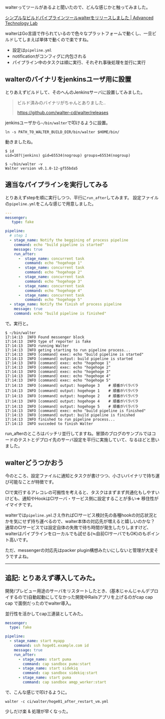
walterってツールがあるよと聞いたので、どんな感じかと触ってみました。

[シンプルなビルドパイプラインツールwalterをリリースしました | Advanced Technology Lab](http://atl.recruit-tech.co.jp/blog/2631/ "シンプルなビルドパイプラインツールwalterをリリースしました | Advanced Technology Lab")


walterはGo言語で作られているので色々なプラットフォームで動くし、一旦ビルドしてしまえば単体で動くので楽ですね。

- 設定は`pipeline.yml`
- notificationがコンフィグに内包される
- パイプライン中のタスクは順に実行、それぞれ事後処理を並行に実行


## walterのバイナリをjenkinsユーザ用に設置

とりあえずビルドして、そのへんのJenkinsサーバに設置してみました。

> ビルド済みのバイナリがちゃんとありました..
> 
> https://github.com/walter-cd/walter/releases


jenkinsユーザから`~/bin/walter`で叩けるように設置。

```
ln -s PATH_TO_WALTER_BUILD_DIR/bin/walter $HOME/bin/
```

動きましたね。

```
$ id
uid=107(jenkins) gid=65534(nogroup) groups=65534(nogroup)

$ ~/bin/walter -v
Walter version v0.1.0-12-gf55bda5

```

## 適当なパイプラインを実行してみる

とりあえずstepを順に実行しつつ、平行に`run_after`してみます。
設定ファイルの`pipeline.yml`をこんな感じで用意しました。


```pipeline.yml
---
messenger: 
   type: fake

pipeline:
  # step 1
  - stage_name: Notify the beggining of process pipeline
    command: echo "build pipeline is started"
    message: true
    run_after:
      -  stage_name: concurrent task
         command: echo "hogehoge 1"
      -  stage_name: concurrent task
         command: echo "hogehoge 2"
      -  stage_name: concurrent task
         command: echo "hogehoge 3"
      -  stage_name: concurrent task
         command: echo "hogehoge 4"
      -  stage_name: concurrent task
         command: echo "hogehoge 5"
  - stage_name: Notify the finish of process pipeline
    message: true
    command: echo "build pipeline is finished"
```

で。実行と。


```
$ ~/bin/walter 
17:14:13  INFO Found messenger block
17:14:13  INFO type of reporter is fake
17:14:13  INFO running Walter
17:14:13  INFO geting starting to run pipeline process...
17:14:13  INFO [command] exec: echo "build pipeline is started"
17:14:13  INFO [command] output: build pipeline is started
17:14:13  INFO [command] exec: echo "hogehoge 1"
17:14:13  INFO [command] exec: echo "hogehoge 2"
17:14:13  INFO [command] exec: echo "hogehoge 3"
17:14:13  INFO [command] exec: echo "hogehoge 4"
17:14:13  INFO [command] exec: echo "hogehoge 5"
17:14:13  INFO [command] output: hogehoge 3    # 順番がバラバラ
17:14:13  INFO [command] output: hogehoge 1    # 順番がバラバラ
17:14:13  INFO [command] output: hogehoge 2    # 順番がバラバラ
17:14:13  INFO [command] output: hogehoge 4    # 順番がバラバラ
17:14:13  INFO [command] output: hogehoge 5    # 順番がバラバラ
17:14:13  INFO [command] exec: echo "build pipeline is finished"
17:14:13  INFO [command] output: build pipeline is finished
17:14:13  INFO finished to run pipeline process...
17:14:13  INFO succeded to finish Walter
```

run_afterのところはバッチリ並行してますね。冒頭のブログのサンプルではコードのテストとデプロイ先のサーバ設定を平行に実施していて、なるほどと思いました。


## walterどうつかおう

今のところ、設定ファイルに通知とタスクが書けつつ、小さいバイナリで持ち運び可能なことが特徴です。

CIで実行するアレコレの可搬性を考えると、タスクはまずまず共通化もしやすいけども、通知やHookはCIサーバ・サービス側に設定することが多い=> 移住性がイマイチです。

walterでは`pipeline.yml`さえ作ればCIサービス検討先の各種hookの対応状況とかを気にせず持ち運べるので、walter本体の対応先が増えると嬉しいのかな？
通常のCIサービスでは設定自体の失敗で待ち時間が発生したりしますけど、walterはパイプラインをローカルでも試せる(≒自前CIサーバでもOK)のもポイント高いです。

ただ、messengerの対応先はpacker plugin構想みたいにしないと管理が大変そうですよね。


---

## 追記: とりあえず導入してみた。

開発/プレビュー用途のサーバをリスタートしたとき、(基本じゃんじゃんデプロイするので)自動起動にしてなかった開発中Railsアプリを上げるのがcap cap cap で面倒だったのでwalter導入。


並行性を活かしてcap三連装としてみた。

```ci/walter/hoge01_after_restart_vm.yml 
messenger:
  type: fake

pipeline:
  - stage_name: start myapp
    command: ssh hoge01.example.com id
    message: true
    run_after:
      - stage_name: start puma
        command: cap sandbox puma:start
      - stage_name: start sidekiq
        command: cap sandbox sidekiq:start
      - stage_name: start puma
        command: cap sandbox amqp_worker:start
```

で、こんな感じで叩けるように。

`walter -c ci/walter/hoge01_after_restart_vm.yml`


少しだけ楽 & 処理が早くなった。
